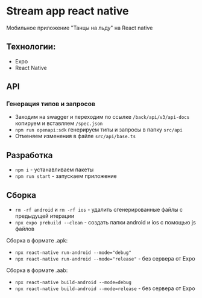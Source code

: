 # Stream app react native

Мобильное приложение "Танцы на льду" на React native

## Технологии:

- Expo
- React Native

## API

### Генерация типов и запросов

- Заходим на swagger и переходим по ссылке `/back/api/v3/api-docs` копируем и вставляем `/spec.json`
- `npm run openapi:sdk` генерируем типы и запросы в папку `src/api`
- Отменяем изменения в файле `src/api/base.ts`

## Разработка

- `npm i` - устанавливаем пакеты
- `npm run start` - запускаем приложение

## Сборка

- `rm -rf android` и `rm -rf ios` - удалить сгенерированные файлы с предыдущей итерации
- `npx expo prebuild --clean` - создать папки android и ios с помощью js файлов

Сборка в формате .apk:

- `npx react-native run-android --mode="debug"`
- `npx react-native run-android --mode="release"` - без сервера от Expo

Сборка в формате .aab:

- `npx react-native build-android --mode=debug`
- `npx react-native build-android --mode=release` - без сервера от Expo

